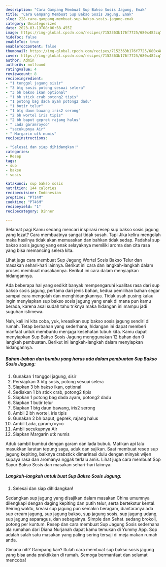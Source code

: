 ```yaml
---
description: "Cara Gampang Membuat Sup Bakso Sosis Jagung, Enak"
title: "Cara Gampang Membuat Sup Bakso Sosis Jagung, Enak"
slug: 228-cara-gampang-membuat-sup-bakso-sosis-jagung-enak
category: Uncategorized
date: 2023-03-19T08:06:58.455Z
image: https://img-global.cpcdn.com/recipes/7152363b176f7725/680x482cq70/sup-bakso-sosis-jagung-foto-resep-utama.jpg
hideToc: false
enableToc: true
enableTocContent: false
thumbnail: https://img-global.cpcdn.com/recipes/7152363b176f7725/680x482cq70/sup-bakso-sosis-jagung-foto-resep-utama.jpg
cover: https://img-global.cpcdn.com/recipes/7152363b176f7725/680x482cq70/sup-bakso-sosis-jagung-foto-resep-utama.jpg
author: Admin
authorAv: notfound
ratingvalue: 4
reviewcount: 8
recipeingredient:
- "1 tonggol jagung sisir"
- "3 btg sosis potong sesuai selera"
- "3 bh bakso ikan optional"
- "1 bh stick crab potong2 tipis"
- "1 potong bag dada ayam potong2 dadu"
- "1 butir telur"
- "1 btg daun bawang iris2 serong"
- "2 bh wortel iris tipis"
- "2 bh baput geprek rajang halus"
- " Lada garamroyco"
- "secukupnya Air"
- " Margarin utk numis"
recipeinstructions:

- "Selesai dan siap dihidangkan!"
categories:
- Resep
tags:
- sup
- bakso
- sosis

katakunci: sup bakso sosis 
nutrition: 144 calories
recipecuisine: Indonesian
preptime: "PT14M"
cooktime: "PT46M"
recipeyield: "1"
recipecategory: Dinner

---
```



Selamat pagi Kamu sedang mencari inspirasi resep sup bakso sosis jagung yang lezat? Cara membuatnya sangat tidak susah. Tapi Jika keliru mengolah maka hasilnya tidak akan memuaskan dan bahkan tidak sedap. Padahal sup bakso sosis jagung yang enak selayaknya memiliki aroma dan cita rasa yang bisa memancing selera kita.


Lihat juga cara membuat Sup Jagung Wortel Sosis Bakso Telur dan masakan sehari-hari lainnya. Berikut ini cara dan langkah-langkah dalam proses membuat masakannya. Berikut ini cara dalam menyiapkan hidangannya.

Ada beberapa hal yang sedikit banyak mempengaruhi kualitas rasa dari sup bakso sosis jagung, pertama dari jenis bahan, kedua pemilihan bahan segar sampai cara mengolah dan menghidangkannya. Tidak usah pusing kalau ingin menyiapkan sup bakso sosis jagung yang enak di mana pun kamu berada, karena asal sudah tahu triknya maka hidangan ini mampu jadi suguhan istimewa.


Nah, kali ini kita coba, yuk, kreasikan sup bakso sosis jagung sendiri di rumah. Tetap berbahan yang sederhana, hidangan ini dapat memberi manfaat untuk membantu menjaga kesehatan tubuh kita. Kamu dapat menyiapkan Sup Bakso Sosis Jagung menggunakan 12 bahan dan 0 langkah pembuatan. Berikut ini langkah-langkah dalam menyiapkan hidangannya.

<!--inarticleads1-->

##### Bahan-bahan dan bumbu yang harus ada dalam pembuatan Sup Bakso Sosis Jagung:

1. Gunakan 1 tonggol jagung, sisir
1. Persiapkan 3 btg sosis, potong sesuai selera
1. Siapkan 3 bh bakso ikan, optional
1. Sediakan 1 bh stick crab, potong2 tipis
1. Siapkan 1 potong bag dada ayam, potong2 dadu
1. Siapkan 1 butir telur
1. Siapkan 1 btg daun bawang, iris2 serong
1. Ambil 2 bh wortel, iris tipis
1. Gunakan 2 bh baput, geprek, rajang halus
1. Ambil  Lada, garam,royco
1. Ambil secukupnya Air
1. Siapkan  Margarin utk numis


Aduk sambil bumbui dengan garam dan lada bubuk. Matikan api lalu masukkan larutan tepung sagu, aduk dan sajikan. Saat membuat resep sup jagung kepiting, baiknya crabstick dimarinasi dulu dengan minyak wijen supaya rasa dan aromanya nggak terlalu amis. Lihat juga cara membuat Sop Sayur Bakso Sosis dan masakan sehari-hari lainnya. 

<!--inarticleads2-->

##### Langkah-langkah untuk buat Sup Bakso Sosis Jagung:


1. Selesai dan siap dihidangkan!

Sedangkan sup jagung yang disajikan dalam masakan China umumnya dilengkapi dengan daging kepiting dan putih telur, serta bertekstur kental. Seiring waktu, kreasi sup jagung pun semakin beragam, diantaranya ada sup cream jagung, sup jagung bakso, sup jagung sosis, sup jagung udang, sup jagung asparagus, dan sebagainya. Simple dan Sehat. sedang brokoli, potong per kuntum. Resep dan cara membuat Sup Jagung Sosis sederhana ala rumahan dari Diana Nurjanah dapat kamu temukan di Yummy App. Sop adalah salah satu masakan yang paling sering tersaji di meja makan rumah anda. 

Gimana nih? Gampang kan? Itulah cara membuat sup bakso sosis jagung yang bisa anda praktikkan di rumah. Semoga bermanfaat dan selamat mencoba!
